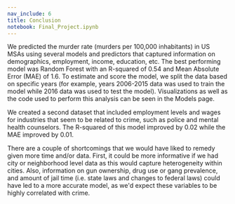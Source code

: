 ```yaml
---
nav_include: 6
title: Conclusion
notebook: Final_Project.ipynb
---
```



We predicted the murder rate (murders per 100,000 inhabitants) in US MSAs using several models and predictors that captured information on demographics, employment, income, education, etc.  The best performing model was Random Forest with an R-squared of 0.54 and Mean Absolute Error (MAE) of 1.6.  To estimate and score the model, we split the data based on specific years (for example, years 2006-2015 data was used to train the model while 2016 data was used to test the model).  Visualizations as well as the code used to perform this analysis can be seen in the Models page.

We created a second dataset that included employment levels and wages for industries that seem to be related to crime, such as police and mental health counselors. The R-squared of this model improved by 0.02 while the MAE improved by 0.01.

There are a couple of shortcomings that we would have liked to remedy given more time and/or data.  First, it could be more informative if we had city or neighborhood level data as this would capture heterogeneity within cities.  Also, information on gun ownership, drug use or gang prevalence, and amount of jail time (i.e. state laws and changes to federal laws) could have led to a more accurate model, as we'd expect these variables to be highly correlated with crime.
